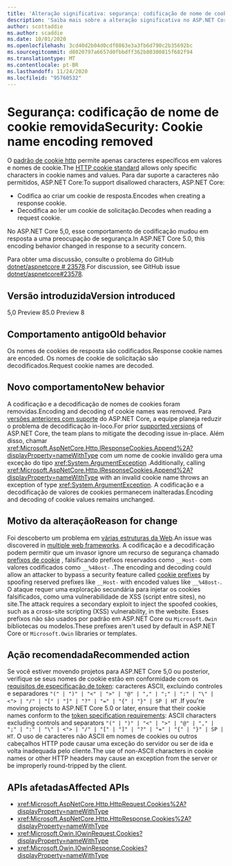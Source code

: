 ```yaml
---
title: 'Alteração significativa: segurança: codificação de nome de cookie removido'
description: 'Saiba mais sobre a alteração significativa no ASP.NET Core 5,0 título segurança: codificação de nome de cookie removido'
author: scottaddie
ms.author: scaddie
ms.date: 10/01/2020
ms.openlocfilehash: 3cd40d2b04d0cdf0863e3a3fb6d790c2b35692bc
ms.sourcegitcommit: d8020797a6657d0fbbdff362b80300815f682f94
ms.translationtype: MT
ms.contentlocale: pt-BR
ms.lasthandoff: 11/24/2020
ms.locfileid: "95760532"
---
```

# <a name="security-cookie-name-encoding-removed"></a><span data-ttu-id="dd3b9-103">Segurança: codificação de nome de cookie removida</span><span class="sxs-lookup"><span data-stu-id="dd3b9-103">Security: Cookie name encoding removed</span></span>

<span data-ttu-id="dd3b9-104">O [padrão de cookie http](https://tools.ietf.org/html/rfc6265#section-4.1.1) permite apenas caracteres específicos em valores e nomes de cookie.</span><span class="sxs-lookup"><span data-stu-id="dd3b9-104">The [HTTP cookie standard](https://tools.ietf.org/html/rfc6265#section-4.1.1) allows only specific characters in cookie names and values.</span></span> <span data-ttu-id="dd3b9-105">Para dar suporte a caracteres não permitidos, ASP.NET Core:</span><span class="sxs-lookup"><span data-stu-id="dd3b9-105">To support disallowed characters, ASP.NET Core:</span></span>

* <span data-ttu-id="dd3b9-106">Codifica ao criar um cookie de resposta.</span><span class="sxs-lookup"><span data-stu-id="dd3b9-106">Encodes when creating a response cookie.</span></span>
* <span data-ttu-id="dd3b9-107">Decodifica ao ler um cookie de solicitação.</span><span class="sxs-lookup"><span data-stu-id="dd3b9-107">Decodes when reading a request cookie.</span></span>

<span data-ttu-id="dd3b9-108">No ASP.NET Core 5,0, esse comportamento de codificação mudou em resposta a uma preocupação de segurança.</span><span class="sxs-lookup"><span data-stu-id="dd3b9-108">In ASP.NET Core 5.0, this encoding behavior changed in response to a security concern.</span></span>

<span data-ttu-id="dd3b9-109">Para obter uma discussão, consulte o problema do GitHub [dotnet/aspnetcore # 23578](https://github.com/dotnet/aspnetcore/issues/23578).</span><span class="sxs-lookup"><span data-stu-id="dd3b9-109">For discussion, see GitHub issue [dotnet/aspnetcore#23578](https://github.com/dotnet/aspnetcore/issues/23578).</span></span>

## <a name="version-introduced"></a><span data-ttu-id="dd3b9-110">Versão introduzida</span><span class="sxs-lookup"><span data-stu-id="dd3b9-110">Version introduced</span></span>

<span data-ttu-id="dd3b9-111">5,0 Preview 8</span><span class="sxs-lookup"><span data-stu-id="dd3b9-111">5.0 Preview 8</span></span>

## <a name="old-behavior"></a><span data-ttu-id="dd3b9-112">Comportamento antigo</span><span class="sxs-lookup"><span data-stu-id="dd3b9-112">Old behavior</span></span>

<span data-ttu-id="dd3b9-113">Os nomes de cookies de resposta são codificados.</span><span class="sxs-lookup"><span data-stu-id="dd3b9-113">Response cookie names are encoded.</span></span> <span data-ttu-id="dd3b9-114">Os nomes de cookie de solicitação são decodificados.</span><span class="sxs-lookup"><span data-stu-id="dd3b9-114">Request cookie names are decoded.</span></span>

## <a name="new-behavior"></a><span data-ttu-id="dd3b9-115">Novo comportamento</span><span class="sxs-lookup"><span data-stu-id="dd3b9-115">New behavior</span></span>

<span data-ttu-id="dd3b9-116">A codificação e a decodificação de nomes de cookies foram removidas.</span><span class="sxs-lookup"><span data-stu-id="dd3b9-116">Encoding and decoding of cookie names was removed.</span></span> <span data-ttu-id="dd3b9-117">Para [versões anteriores com suporte](https://dotnet.microsoft.com/platform/support/policy/dotnet-core) do ASP.NET Core, a equipe planeja reduzir o problema de decodificação in-loco.</span><span class="sxs-lookup"><span data-stu-id="dd3b9-117">For prior [supported versions](https://dotnet.microsoft.com/platform/support/policy/dotnet-core) of ASP.NET Core, the team plans to mitigate the decoding issue in-place.</span></span> <span data-ttu-id="dd3b9-118">Além disso, chamar <xref:Microsoft.AspNetCore.Http.IResponseCookies.Append%2A?displayProperty=nameWithType> com um nome de cookie inválido gera uma exceção do tipo <xref:System.ArgumentException> .</span><span class="sxs-lookup"><span data-stu-id="dd3b9-118">Additionally, calling <xref:Microsoft.AspNetCore.Http.IResponseCookies.Append%2A?displayProperty=nameWithType> with an invalid cookie name throws an exception of type <xref:System.ArgumentException>.</span></span> <span data-ttu-id="dd3b9-119">A codificação e a decodificação de valores de cookies permanecem inalteradas.</span><span class="sxs-lookup"><span data-stu-id="dd3b9-119">Encoding and decoding of cookie values remains unchanged.</span></span>

## <a name="reason-for-change"></a><span data-ttu-id="dd3b9-120">Motivo da alteração</span><span class="sxs-lookup"><span data-stu-id="dd3b9-120">Reason for change</span></span>

<span data-ttu-id="dd3b9-121">Foi descoberto um problema em [várias estruturas da Web](https://github.com/advisories/GHSA-j6w9-fv6q-3q52).</span><span class="sxs-lookup"><span data-stu-id="dd3b9-121">An issue was discovered in [multiple web frameworks](https://github.com/advisories/GHSA-j6w9-fv6q-3q52).</span></span> <span data-ttu-id="dd3b9-122">A codificação e a decodificação podem permitir que um invasor ignore um recurso de segurança chamado [prefixos de cookie](https://tools.ietf.org/html/draft-ietf-httpbis-cookie-prefixes-00) , falsificando prefixos reservados como `__Host-` com valores codificados como `__%48ost-` .</span><span class="sxs-lookup"><span data-stu-id="dd3b9-122">The encoding and decoding could allow an attacker to bypass a security feature called [cookie prefixes](https://tools.ietf.org/html/draft-ietf-httpbis-cookie-prefixes-00) by spoofing reserved prefixes like `__Host-` with encoded values like `__%48ost-`.</span></span> <span data-ttu-id="dd3b9-123">O ataque requer uma exploração secundária para injetar os cookies falsificados, como uma vulnerabilidade de XSS (script entre sites), no site.</span><span class="sxs-lookup"><span data-stu-id="dd3b9-123">The attack requires a secondary exploit to inject the spoofed cookies, such as a cross-site scripting (XSS) vulnerability, in the website.</span></span> <span data-ttu-id="dd3b9-124">Esses prefixos não são usados por padrão em ASP.NET Core ou `Microsoft.Owin` bibliotecas ou modelos.</span><span class="sxs-lookup"><span data-stu-id="dd3b9-124">These prefixes aren't used by default in ASP.NET Core or `Microsoft.Owin` libraries or templates.</span></span>

## <a name="recommended-action"></a><span data-ttu-id="dd3b9-125">Ação recomendada</span><span class="sxs-lookup"><span data-stu-id="dd3b9-125">Recommended action</span></span>

<span data-ttu-id="dd3b9-126">Se você estiver movendo projetos para ASP.NET Core 5,0 ou posterior, verifique se seus nomes de cookie estão em conformidade com os [requisitos de especificação de token](https://tools.ietf.org/html/rfc2616#section-2.2): caracteres ASCII, excluindo controles e separadores `"(" | ")" | "<" | ">" | "@" | "," | ";" | ":" | "\" | <"> | "/" | "[" | "]" | "?" | "=" | "{" | "}" | SP | HT` .</span><span class="sxs-lookup"><span data-stu-id="dd3b9-126">If you're moving projects to ASP.NET Core 5.0 or later, ensure that their cookie names conform to the [token specification requirements](https://tools.ietf.org/html/rfc2616#section-2.2): ASCII characters excluding controls and separators `"(" | ")" | "<" | ">" | "@" | "," | ";" | ":" | "\" | <"> | "/" | "[" | "]" | "?" | "=" | "{" | "}" | SP | HT`.</span></span> <span data-ttu-id="dd3b9-127">O uso de caracteres não ASCII em nomes de cookies ou outros cabeçalhos HTTP pode causar uma exceção do servidor ou ser de ida e volta inadequada pelo cliente.</span><span class="sxs-lookup"><span data-stu-id="dd3b9-127">The use of non-ASCII characters in cookie names or other HTTP headers may cause an exception from the server or be improperly round-tripped by the client.</span></span>

## <a name="affected-apis"></a><span data-ttu-id="dd3b9-128">APIs afetadas</span><span class="sxs-lookup"><span data-stu-id="dd3b9-128">Affected APIs</span></span>

- <xref:Microsoft.AspNetCore.Http.HttpRequest.Cookies%2A?displayProperty=nameWithType>
- <xref:Microsoft.AspNetCore.Http.HttpResponse.Cookies%2A?displayProperty=nameWithType>
- <xref:Microsoft.Owin.IOwinRequest.Cookies?displayProperty=nameWithType>
- <xref:Microsoft.Owin.IOwinResponse.Cookies?displayProperty=nameWithType>

<!--

### Category

ASP.NET Core

### Affected APIs

- `Overload:Microsoft.AspNetCore.Http.HttpRequest.Cookies`
- `Overload:Microsoft.AspNetCore.Http.HttpResponse.Cookies`
- `P:Microsoft.Owin.IOwinRequest.Cookies`
- `P:Microsoft.Owin.IOwinResponse.Cookies`

-->

